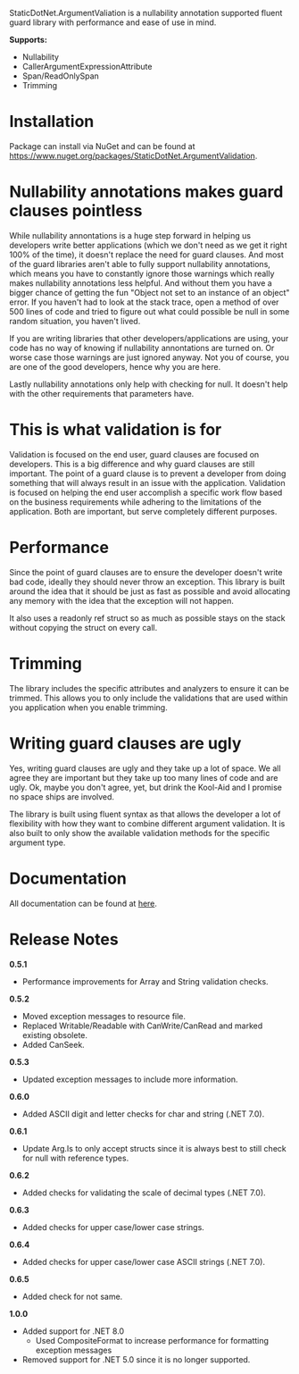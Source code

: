 StaticDotNet.ArgumentValiation is a nullability annotation supported fluent guard library with performance and ease of use in mind.

**Supports:**
- Nullability
- CallerArgumentExpressionAttribute
- Span/ReadOnlySpan
- Trimming

# Installation

Package can install via NuGet and can be found at https://www.nuget.org/packages/StaticDotNet.ArgumentValidation.

# Nullability annotations makes guard clauses pointless

While nullability annontations is a huge step forward in helping us developers write better applications (which we don't need as we get it right 100% of the time), it doesn't replace the need for guard clauses. And most of the guard libraries aren't able to fully support nullability annotations, which means you have to constantly ignore those warnings which really makes nullability annotations less helpful. And without them you have a bigger chance of getting the fun "Object not set to an instance of an object" error. If you haven't had to look at the stack trace, open a method of over 500 lines of code and tried to figure out what could possible be null in some random situation, you haven't lived.

If you are writing libraries that other developers/applications are using, your code has no way of knowing if nullability annontations are turned on.  Or worse case those warnings are just ignored anyway. Not you of course, you are one of the good developers, hence why you are here.

Lastly nullability annotations only help with checking for null. It doesn't help with the other requirements that parameters have.

# This is what validation is for

Validation is focused on the end user, guard clauses are focused on developers. This is a big difference and why guard clauses are still important. The point of a guard clause is to prevent a developer from doing something that will always result in an issue with the application. Validation is focused on helping the end user accomplish a specific work flow based on the business requirements while adhering to the limitations of the application. Both are important, but serve completely different purposes.

# Performance

Since the point of guard clauses are to ensure the developer doesn't write bad code, ideally they should never throw an exception.  This library is built around the idea that it should be just as fast as possible and avoid allocating any memory with the idea that the exception will not happen.

It also uses a readonly ref struct so as much as possible stays on the stack without copying the struct on every call.

# Trimming

The library includes the specific attributes and analyzers to ensure it can be trimmed.  This allows you to only include the validations that are used within you application when you enable trimming.

# Writing guard clauses are ugly

Yes, writing guard clauses are ugly and they take up a lot of space.  We all agree they are important but they take up too many lines of code and are ugly.  Ok, maybe you don't agree, yet, but drink the Kool-Aid and I promise no space ships are involved.

The library is built using fluent syntax as that allows the developer a lot of flexibility with how they want to combine different argument validation. It is also built to only show the available validation methods for the specific argument type.

# Documentation

All documentation can be found at [here](https://github.com/john-t-white/StaticDotNet.ArgumentValidation/blob/main/docs/README.md).

# Release Notes

**0.5.1**

- Performance improvements for Array and String validation checks.

**0.5.2**

- Moved exception messages to resource file.
- Replaced Writable/Readable with CanWrite/CanRead and marked existing obsolete.
- Added CanSeek.

**0.5.3**

- Updated exception messages to include more information.

**0.6.0**

- Added ASCII digit and letter checks for char and string (.NET 7.0).

**0.6.1**

- Update Arg.Is to only accept structs since it is always best to still check for null with reference types.

**0.6.2**

- Added checks for validating the scale of decimal types (.NET 7.0).

**0.6.3**

- Added checks for upper case/lower case strings.

**0.6.4**

- Added checks for upper case/lower case ASCII strings (.NET 7.0).

**0.6.5**

- Added check for not same.

**1.0.0**

- Added support for .NET 8.0
    - Used CompositeFormat to increase performance for formatting exception messages
- Removed support for .NET 5.0 since it is no longer supported.
